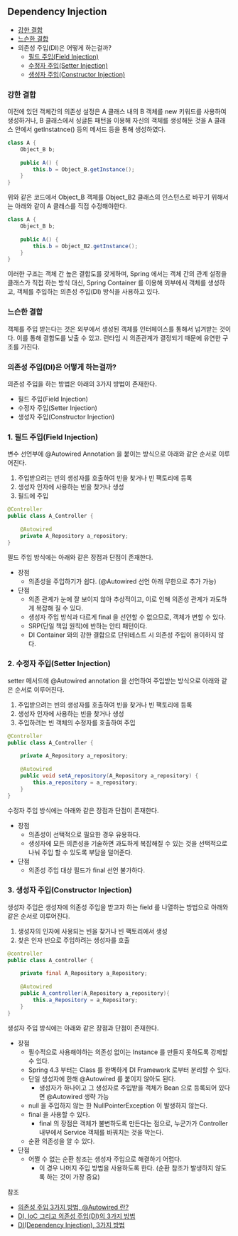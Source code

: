 ## Dependency Injection
* [강한 결합](#강한-결합)
* [느슨한 결합](#느슨한-결합)
* 의존성 주입(DI)은 어떻게 하는걸까?
   * [필드 주입(Field Injection)](#1-필드-주입--field-injection-)
   * [수정자 주입(Setter Injection)](#2-수정자-주입--setter-injection-)
   * [생성자 주입(Constructor Injection)](#3-생성자-주입--constructor-injection-)

### 강한 결합

이전에 있던 객체간의 의존성 설정은 A 클래스 내의 B 객체를 new 키워드를 사용하여 생성하거나, B 클래스에서 싱글톤 패턴을 이용해 자신의 객체를 생성해둔 것을 A 클래스 안에서 getInstatnce() 등의 메서드 등을 통해 생성하였다.
```java
class A {
    Object_B b;
    
    public A() {
        this.b = Object_B.getInstance();
    }
}
```
위와 같은 코드에서 Object_B 객체를 Object_B2 클래스의 인스턴스로 바꾸기 위해서는 아래와 같이 A 클래스를 직접 수정해야한다.
```java
class A {
    Object_B b;
    
    public A() {
        this.b = Object_B2.getInstance();
    }
}
```
이러한 구조는 객체 간 높은 결합도를 갖게하며, Spring 에서는 객체 간의 관계 설정을 클래스가 직접 하는 방식 대신, Spring Container 를 이용해 외부에서 객체를 생성하고, 객체를 주입하는 의존성 주입(DI) 방식을 사용하고 있다.

### 느슨한 결합

객체를 주입 받는다는 것은 외부에서 생성된 객체를 인터페이스를 통해서 넘겨받는 것이다. 이를 통해 결합도를 낮출 수 있고. 런타임 시 의존관계가 결정되기 때문에 유연한 구조를 가진다.

### 의존성 주입(DI)은 어떻게 하는걸까?
의존성 주입을 하는 방법은 아래의 3가지 방법이 존재한다.
* 필드 주입(Field Injection)
* 수정자 주입(Setter Injection)
* 생성자 주입(Constructor Injection)

### 1. 필드 주입(Field Injection)
변수 선언부에 @Autowired Annotation 을 붙이는 방식으로 아래와 같은 순서로 이루어진다.
1. 주입받으려는 빈의 생성자를 호출하여 빈을 찾거나 빈 팩토리에 등록
2. 생성자 인자에 사용하는 빈을 찾거나 생성
3. 필드에 주입
```java
@Controller
public class A_Controller {
   
    @Autowired
    private A_Repository a_repository;
}
```
필드 주입 방식에는 아래와 같은 장점과 단점이 존재한다.
* 장점
   * 의존성을 주입하기가 쉽다. (@Autowired 선언 아래 무한으로 추가 가능)
* 단점
   * 의존 관계가 눈에 잘 보이지 않아 추상적이고, 이로 인해 의존성 관계가 과도하게 복잡해 질 수 있다.
   * 생성자 주입 방식과 다르게 final 을 선언할 수 없으므로, 객체가 변할 수 있다.
   * SRP(단일 책임 원칙)에 반하는 안티 패턴이다.
   * DI Container 와의 강한 결합으로 단위테스트 시 의존성 주입이 용이하지 않다.

### 2. 수정자 주입(Setter Injection)
setter 메서드에 @Autowired annotation 을 선언하여 주입받는 방식으로 아래와 같은 순서로 이루어진다.
1. 주입받으려는 빈의 생성자를 호출하여 빈을 찾거나 빈 팩토리에 등록
2. 생성자 인자에 사용하는 빈을 찾거나 생성
3. 주입하려는 빈 객체의 수정자를 호출하여 주입
```java
@Controller
public class A_Controller {
    
    private A_Repository a_repository;
    
    @Autowired
    public void setA_repository(A_Repository a_repository) {
        this.a_repository = a_repository;
    }
}
```
수정자 주입 방식에는 아래와 같은 장점과 단점이 존재한다.
* 장점
   * 의존성이 선택적으로 필요한 경우 유용하다.
   * 생성자에 모든 의존성을 기술하면 과도하게 복잡해질 수 있는 것을 선택적으로 나눠 주입 할 수 있도록 부담을 덜어준다.
* 단점
   * 의존성 주입 대상 필드가 final 선언 불가하다.

### 3. 생성자 주입(Constructor Injection)
생성자 주입은 생성자에 의존성 주입을 받고자 하는 field 를 나열하는 방법으로 아래와 같은 순서로 이루어진다.
1. 생성자의 인자에 사용되는 빈을 찾거나 빈 팩토리에서 생성
2. 찾은 인자 빈으로 주입하려는 생성자를 호출
```java
@controller
public class A_controller {
    
    private final A_Repository a_Repository;
    
    @Autowired
    public A_controller(A_Repository a_repository){
        this.a_Repository = a_Repository;
    }
}
```
생성자 주입 방식에는 아래와 같은 장점과 단점이 존재한다.
* 장점
   * 필수적으로 사용해야하는 의존성 없이는 Instance 를 만들지 못하도록 강제할 수 있다.
   * Spring 4.3 부터는 Class 를 완벽하게 DI Framework 로부터 분리할 수 있다.
   * 단일 생성자에 한해 @Autowired 를 붙이지 않아도 된다.
      * 생성자가 하나이고 그 생성자로 주입받을 객체가 Bean 으로 등록되어 있다면 @Autowired 생략 가능
   * null 을 주입하지 않는 한 NullPointerException 이 발생하지 않는다.
   * final 을 사용할 수 있다.
      * final 의 장점은 객체가 불변하도록 만든다는 점으로, 누군가가 Controller 내부에서 Service 객체를 바꿔치는 것을 막는다.
   * 순환 의존성을 알 수 있다.
* 단점
   * 어쩔 수 없는 순환 참조는 생성자 주입으로 해결하기 어렵다.
      * 이 경우 나머지 주입 방법을 사용하도록 한다. (순환 참조가 발생하지 않도록 하는 것이 가장 중요)  




참조
* [의존성 주입 3가지 방법, @Autowired 란?](https://hyewon-study-log.tistory.com/169#:~:text=%EB%8C%80%ED%91%9C%EC%A0%81%EC%9C%BC%EB%A1%9C%20%EC%83%9D%EC%84%B1%EC%9E%90%20%EC%A3%BC%EC%9E%85%2C%20setter,%EC%9D%B4%EB%A0%87%EA%B2%8C%203%EA%B0%80%EC%A7%80%EA%B0%80%20%EC%9E%88%EC%8A%B5%EB%8B%88%EB%8B%A4.)
* [DI, IoC 그리고 의존성 주입(DI)의 3가지 방법](https://nect2r.tistory.com/58)
* [DI(Dependency Injection), 3가지 방법](https://velog.io/@gillog/Spring-DIDependency-Injection-%EC%84%B8-%EA%B0%80%EC%A7%80-%EB%B0%A9%EB%B2%95)
